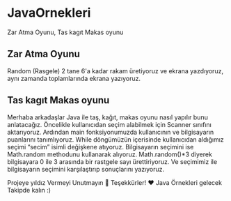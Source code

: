 # JavaOrnekleri
Zar Atma Oyunu, Tas kagıt Makas oyunu


<h2> Zar Atma Oyunu </h2>
Random (Rasgele) 2 tane 6'a kadar rakam üretiyoruz ve ekrana yazdıyoruz, aynı zamanda toplamlarında ekrana yazıyoruz.

<h2> Tas kagıt Makas oyunu </h2>
Merhaba arkadaşlar  Java ile taş, kağıt, makas oyunu nasıl yapılır bunu anlatacağız. Öncelikle kullanıcıdan seçim alabilmek için Scanner sınıfını aktarıyoruz. Ardından main fonksiyonumuzda kullanıcının ve bilgisayarın puanlarını tanımlıyoruz. While döngümüzün içerisinde kullanıcıdan aldığımız seçimi “secim” isimli değişkene atıyoruz. Bilgisayarın seçimini ise Math.random methodunu kullanarak alıyoruz. Math.random()*3 diyerek bilgisayara 0 ile 3 arasında bir rastgele sayı ürettiriyoruz. Ve seçimimiz ile bilgisayarın seçimini karşılaştırıp sonuçlarını yazıyoruz.

Projeye yıldız Vermeyi Unutmayın 🚀 Teşekkürler! ❤️  Java Örnekleri gelecek Takipde kalın :)
